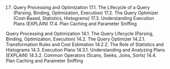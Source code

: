 17. Query Processing and Optimization
17.1. The Lifecycle of a Query (Parsing, Binding, Optimization, Execution)
17.2. The Query Optimizer (Cost-Based, Statistics, Histograms)
17.3. Understanding Execution Plans (EXPLAIN)
17.4. Plan Caching and Parameter Sniffing



Query Processing and Optimization
14.1. The Query Lifecycle (Parsing, Binding, Optimization, Execution)
14.2. The Query Optimizer
14.2.1. Transformation Rules and Cost Estimation
14.2.2. The Role of Statistics and Histograms
14.3. Execution Plans
14.3.1. Understanding and Analyzing Plans (EXPLAIN)
14.3.2. Common Operators (Scans, Seeks, Joins, Sorts)
14.4. Plan Caching and Parameter Sniffing